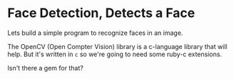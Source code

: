 # Face Detection, Detects a Face

Lets build a simple program to recognize faces in an image.

The OpenCV (Open Compter Vision) library is a c-language library that will help.  But it's written in `c` so we're going to need some ruby-c extensions.

Isn't there a gem for that?
